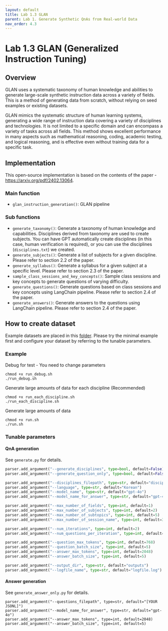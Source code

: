 ```yaml
---
layout: default
title: Lab 1.3 GLAN
parent: Lab 1. Generate Synthetic QnAs from Real-world Data
nav_order: 4.3
---
```


# Lab 1.3 GLAN (Generalized Instruction Tuning) 

## Overview
GLAN uses a systematic taxonomy of human knowledge and abilities to generate large-scale synthetic instruction data across a variety of fields. 
This is a method of generating data from scratch, without relying on seed examples or existing datasets.

GLAN mimics the systematic structure of human learning systems, generating a wide range of instruction data covering a variety of disciplines and technologies. It is not limited to a specific domain and can encompass a variety of tasks across all fields.
This method shows excellent performance in many aspects such as mathematical reasoning, coding, academic testing, and logical reasoning, and is effective even without training data for a specific task.

## Implementation
This open-source implementation is based on the contents of the paper - https://arxiv.org/pdf/2402.13064.

### Main function
- `glan_instruction_generation()`: GLAN pipeline

### Sub functions
- `generate_taxonomy()`: Generate a taxonomy of human knowledge and capabilities. Disciplines derived from taxonomy are used to create subjects.
You can have GPT automatically create disciplines (in this case, human verification is required), or you can use the disciplines (`disciplines.txt`) we created.
- `generate_subjects()`: Generate a list of subjects for a given discipline. Please refer to section 2.2 of the paper.
- `generate_syllabus()`: Generate a syllabus for a given subject at a specific level. Please refer to section 2.3 of the paper.
- `sample_class_sessions_and_key_concepts()`: Sample class sessions and key concepts to generate questions of varying difficulty.
- `generate_questions()`: Generate questions based on class sessions and key concepts using LangChain pipeline. Please refer to section 2.4 of the paper.
- `generate_answers()`: Generate answers to the questions using LangChain pipeline. Please refer to section 2.4 of the paper.


## How to create dataset
Example datasets are placed in this [folder](samples). Please try the minimal example first and configure your dataset by referring to the tunable parameters.

### Example

Debug for test - You need to change parameters
```shell
chmod +x run_debug.sh
./run_debug.sh
```

Generate large amounts of data for each discipline (Recommended)
```shell
chmod +x run_each_discipline.sh
./run_each_discipline.sh
```

Generate large amounts of data
```shell
chmod +x run.sh
./run.sh
```


### Tunable parameters

#### QnA generation
See `generate.py` for details.

```python
parser.add_argument("--generate_disciplines", type=bool, default=False)
parser.add_argument("--generate_question_only", type=bool, default=False)

parser.add_argument("--disciplines_filepath", type=str, default="disciplines_sample.txt")
parser.add_argument("--language", type=str, default="Korean")
parser.add_argument("--model_name", type=str, default="gpt-4o")
parser.add_argument("--model_name_for_answer", type=str, default="gpt-4o")

parser.add_argument("--max_number_of_fields", type=int, default=1)
parser.add_argument("--max_number_of_subjects", type=int, default=2)
parser.add_argument("--max_number_of_subtopics", type=int, default=5)
parser.add_argument("--max_number_of_session_name", type=int, default=3)

parser.add_argument("--num_iterations", type=int, default=2)
parser.add_argument("--num_questions_per_iteration", type=int, default=5)

parser.add_argument("--question_max_tokens", type=int, default=768)
parser.add_argument("--question_batch_size", type=int, default=5)
parser.add_argument("--answer_max_tokens", type=int, default=2048)
parser.add_argument("--answer_batch_size", type=int, default=5)

parser.add_argument("--output_dir", type=str, default="outputs")
parser.add_argument("--logfile_name", type=str, default="logfile.log")
```

#### Answer generation
See `generate_answer_only.py` for details.

```
parser.add_argument("--questions_filepath", type=str, default="[YOUR JSONL]")
parser.add_argument("--model_name_for_answer", type=str, default="gpt-4o")
parser.add_argument("--answer_max_tokens", type=int, default=2048)
parser.add_argument("--answer_batch_size", type=int, default=5)
```